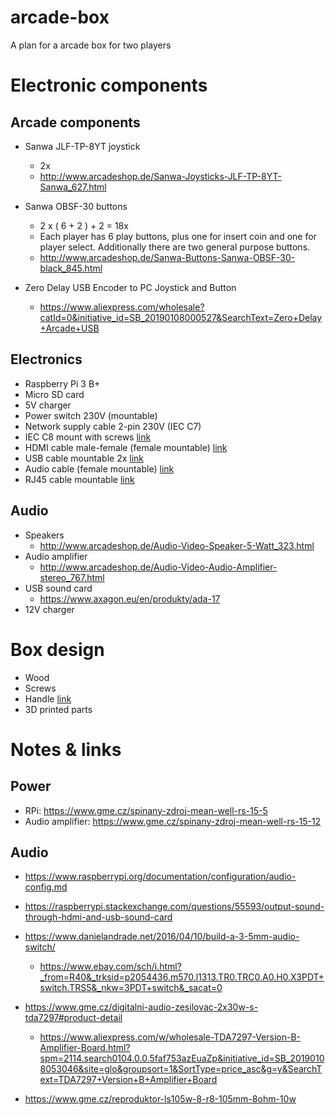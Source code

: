 # arcade-box
A plan for a arcade box for two players


# Electronic components
## Arcade components
- Sanwa JLF-TP-8YT joystick
  - 2x
  - http://www.arcadeshop.de/Sanwa-Joysticks-JLF-TP-8YT-Sanwa_627.html
- Sanwa OBSF-30 buttons 
  - 2 x ( 6 + 2 ) + 2 = 18x
  - Each player has 6 play buttons, plus one for insert coin and one for player select. Additionally there are two general purpose buttons.
  - http://www.arcadeshop.de/Sanwa-Buttons-Sanwa-OBSF-30-black_845.html

- Zero Delay USB Encoder to PC Joystick and Button
  - https://www.aliexpress.com/wholesale?catId=0&initiative_id=SB_20190108000527&SearchText=Zero+Delay+Arcade+USB

## Electronics
- Raspberry Pi 3 B+
- Micro SD card
- 5V charger
- Power switch 230V (mountable)
- Network supply cable 2-pin 230V (IEC C7)
- IEC C8 mount with screws [link](https://www.aliexpress.com/wholesale?catId=0&initiative_id=SB_20190108003004&SearchText=IEC+C8+mount)
- HDMI cable male-female (female mountable) [link](https://www.aliexpress.com/wholesale?catId=0&initiative_id=SB_20190108010707&SearchText=hdmi+panel+mount)
- USB cable mountable 2x [link](https://www.aliexpress.com/wholesale?catId=0&initiative_id=SB_20190108005946&SearchText=usb+mount+screw+dual)
- Audio cable (female mountable) [link](https://www.aliexpress.com/wholesale?catId=0&initiative_id=SB_20190108010604&SearchText=audio+3.5+mm+stereo+panel+mount)
- RJ45 cable mountable [link](https://www.aliexpress.com/wholesale?catId=0&initiative_id=SB_20190108010207&SearchText=RJ45+Cable+Male+to+Female+Screw+Panel+Mount)

## Audio
- Speakers
  - http://www.arcadeshop.de/Audio-Video-Speaker-5-Watt_323.html
- Audio amplifier
  - http://www.arcadeshop.de/Audio-Video-Audio-Amplifier-stereo_767.html
- USB sound card
  - https://www.axagon.eu/en/produkty/ada-17
- 12V charger

# Box design
- Wood
- Screws
- Handle [link](https://www.thomann.de/gb/adam_hall_flight_case_fittings.html?ls=100)
- 3D printed parts

# Notes & links
## Power
- RPi: https://www.gme.cz/spinany-zdroj-mean-well-rs-15-5
- Audio amplifier: https://www.gme.cz/spinany-zdroj-mean-well-rs-15-12

## Audio
- https://www.raspberrypi.org/documentation/configuration/audio-config.md
- https://raspberrypi.stackexchange.com/questions/55593/output-sound-through-hdmi-and-usb-sound-card

- https://www.danielandrade.net/2016/04/10/build-a-3-5mm-audio-switch/
  - https://www.ebay.com/sch/i.html?_from=R40&_trksid=p2054436.m570.l1313.TR0.TRC0.A0.H0.X3PDT+switch.TRS5&_nkw=3PDT+switch&_sacat=0

- https://www.gme.cz/digitalni-audio-zesilovac-2x30w-s-tda7297#product-detail
  - https://www.aliexpress.com/w/wholesale-TDA7297-Version-B-Amplifier-Board.html?spm=2114.search0104.0.0.5faf753azEuaZp&initiative_id=SB_20190108053046&site=glo&groupsort=1&SortType=price_asc&g=y&SearchText=TDA7297+Version+B+Amplifier+Board
- https://www.gme.cz/reproduktor-ls105w-8-r8-105mm-8ohm-10w

